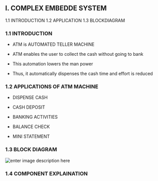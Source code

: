 ## I. COMPLEX EMBEDDE SYSTEM

1.1 INTRODUCTION
1.2 APPLICATION
1.3 BLOCKDIAGRAM

### 1.1 INTRODUCTION

- ATM is AUTOMATED TELLER MACHINE

- ATM enables the user to collect the cash without going to bank

- This automation lowers the man power

- Thus, it automatically dispenses the cash time and effort is reduced

### 1.2 APPLICATIONS OF ATM MACHINE

- DISPENSE CASH

- CASH DEPOSIT

- BANKING ACTIVITIES

- BALANCE CHECK

- MINI STATEMENT

### 1.3 BLOCK DIAGRAM
![enter image description here](https://www.linkpicture.com/q/Untitled-Workspace-1_1.png)


### 1.4 COMPONENT EXPLAINATION

